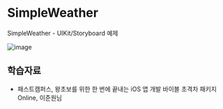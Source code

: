 # SimpleWeather
SimpleWeather - UIKit/Storyboard 예제

![image](https://user-images.githubusercontent.com/89061309/202833203-2e6ad762-4dd1-4be3-bb75-5bec4c81a210.png)



## 학습자료
* 패스트캠퍼스, 왕초보를 위한 한 번에 끝내는 iOS 앱 개발 바이블 초격차 패키지 Online, 이준원님
